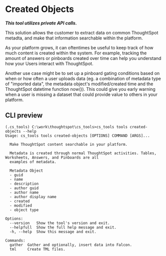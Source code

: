 # Created Objects

***This tool utilizes private API calls.***

This solution allows the customer to extract data on common ThoughtSpot metadta, and
make that information searchable within the platform.

As your platform grows, it can oftentimes be useful to keep track of how much content
is created within the system. For example, tracking the amount of answers or pinboards
created over time can help you understand how your Users interact with ThoughtSpot.

Another use case might be to set up a pinboard gating conditions based on when or how
often a user uploads data (eg. a combination of metadata type of "imported data", the 
metadata object's modified/created time and the ThoughtSpot datetime function now()).
This could give you early warning when a user is missing a dataset that could provide
value to others in your platform.

## CLI preview

```console
(.cs_tools) C:\work\thoughtspot\cs_tools>cs_tools tools created-objects --help
Usage: cs_tools tools created-objects [OPTIONS] COMMAND [ARGS]...

  Make ThoughtSpot content searchable in your platform.

  Metadata is created through normal ThoughtSpot activities. Tables, Worksheets, Answers, and Pinboards are all
  examples of metadata.

  Metadata Object
  - guid
  - name
  - description
  - author guid
  - author name
  - author display name
  - created
  - modified
  - object type

Options:
  --version   Show the tool's version and exit.
  --helpfull  Show the full help message and exit.
  -h, --help  Show this message and exit.

Commands:
  gather  Gather and optionally, insert data into Falcon.
  tml     Create TML files.
```
